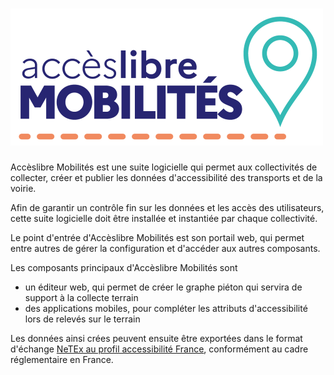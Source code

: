 # ![Accèslibre Mobilités](img/logo_AccesLibreMobilites.png)

Accèslibre Mobilités est une suite logicielle qui permet aux collectivités de 
collecter, créer et publier les données d'accessibilité des transports et de la 
voirie.

Afin de garantir un contrôle fin sur les données et les accès des utilisateurs, cette suite logicielle doit être installée et instantiée par chaque collectivité.

Le point d'entrée d'Accèslibre Mobilités est son portail web, qui permet entre autres de gérer la configuration et d'accéder aux autres composants.

Les composants principaux d'Accèslibre Mobilités sont

* un éditeur web, qui permet de créer le graphe piéton qui servira de support à la collecte terrain
* des applications mobiles, pour compléter les attributs d'accessibilité lors de relevés sur le terrain

Les données ainsi crées peuvent ensuite être exportées dans le format d'échange 
[NeTEx au profil accessibilité France](https://normes.transport.data.gouv.fr/normes/netex/accessibilité/), conformément au cadre réglementaire en France.

